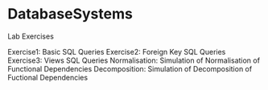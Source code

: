 # DatabaseSystems
Lab Exercises

Exercise1: Basic SQL Queries
Exercise2: Foreign Key SQL Queries
Exercise3: Views SQL Queries
Normalisation: Simulation of Normalisation of Functional Dependencies
Decomposition: Simulation of Decomposition of Fuctional Dependencies
